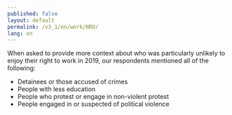 ```yaml
---
published: false
layout: default
permalink: /v3_1/en/work/NRU/
lang: en
---
```

When asked to provide more context about who was particularly unlikely to enjoy their right to work in 2019, our respondents mentioned all of the following:

-	Detainees or those accused of crimes
-	People with less education
-	People who protest or engage in non-violent protest
-	People engaged in or suspected of political violence

